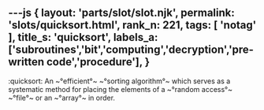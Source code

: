 ---js
{
  layout: 'parts/slot/slot.njk',
  permalink: 'slots/quicksort.html',
  rank_n: 221,
  tags: [ 'notag' ],
  title_s: 'quicksort',
  labels_a: ['subroutines','bit','computing','decryption','pre-written code','procedure'],
}
---
:quicksort:
An ~°efficient°~ ~°sorting algorithm°~ which serves as a systematic method for placing the elements of a ~°random access°~ ~°file°~ or an ~°array°~ in order.
